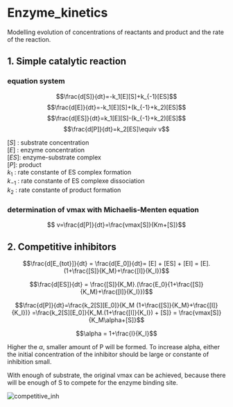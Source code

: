 # Enzyme_kinetics

Modelling evolution of concentrations of reactants and product and the rate of the reaction.

## **1. Simple catalytic reaction**

### equation system

$$\frac{d[S]}{dt}=-k_1[E][S]+k_{-1}[ES]$$
$$\frac{d[E]}{dt}=-k_1[E][S]+(k_{-1}+k_2)[ES]$$
$$\frac{d[ES]}{dt}=k_1[E][S]-(k_{-1}+k_2)[ES]$$
$$\frac{d[P]}{dt}=k_2[ES]\equiv v$$

$[S]$ : substrate concentration <br>
$[E]$ : enzyme concentration <br>
$[ES]$: enzyme-substrate complex <br>
$[P]$: product <br>
$k_1$ : rate constante of ES complex formation <br>
$k_{-1}$ : rate constante of ES complexe dissociation <br>
$k_2$ : rate constante of product formation

### determination of vmax with Michaelis-Menten equation

$$ v=\frac{d[P]}{dt}=\frac{vmax[S]}{Km+[S]}$$

## **2. Competitive inhibitors**


$$\frac{d[E_{tot}]}{dt} = \frac{d[E_0]}{dt}= [E] + [ES] + [EI] = [E].(1+\frac{[S]}{K_M}+\frac{[I]}{K_I})$$

$$\frac{d[ES]}{dt} = \frac{[S]}{K_M}.(\frac{E_0}{1+\frac{[S]}{K_M}+\frac{[I]}{K_I}})$$

$$\frac{d[P]}{dt}=\frac{k_2[S][E_0]}{K_M (1+\frac{[S]}{K_M}+\frac{[I]}{K_I})} =\frac{k_2[S][E_0]}{K_M.(1+\frac{[I]}{K_I}) + [S]} = \frac{vmax[S]}{K_M\alpha+[S]}$$

$$\alpha = 1+\frac{I}{K_I}$$

Higher the $\alpha$, smaller amount of P will be formed. To increase alpha, either the initial concentration of the inhibitor should be large or constante of inhibition small. 

With enough of substrate, the original vmax can be achieved, because there will be enough of S to compete for the enzyme binding site.

![competitive_inh](https://user-images.githubusercontent.com/65451658/215441132-1b1906b9-c432-4902-bc57-e0d73f86b518.png)
